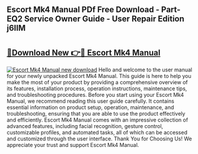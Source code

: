 ## Escort Mk4 Manual PDf Free Download - Part-EQ2 Service Owner Guide - User Repair Edition j6IIM

# <h2><a href="http://bc71436.oget.top/?id=Escort+Mk4+Manual">🔗Download New 👉🔴 Escort Mk4 Manual</a></h2>

[![Escort Mk4 Manual new download](https://i.imgur.com/5g1atiW.png)](http://bc71436.oget.top/?id=Escort+Mk4+Manual)
Hello and welcome to the user manual for your newly unpacked Escort Mk4 Manual. This guide is here to help you make the most of your product by providing a comprehensive overview of its features, installation process, operation instructions, maintenance tips, and troubleshooting procedures. Before you start using your Escort Mk4 Manual, we recommend reading this user guide carefully. It contains essential information on product setup, operation, maintenance, and troubleshooting, ensuring that you are able to use the product effectively and efficiently. Escort Mk4 Manual comes with an impressive collection of advanced features, including facial recognition, gesture control, customizable profiles, and automated tasks, all of which can be accessed and customized through the user interface. Thank You for Choosing Us! We appreciate your trust and support Escort Mk4 Manual.
